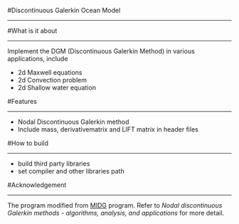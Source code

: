 #Discontinuous Galerkin Ocean Model
**********

#What is it about
**********

Implement the DGM (Discontinuous Galerkin Method) in various applications, include 

* 2d Maxwell equations
* 2d Convection problem
* 2d Shallow water equation

#Features
**********

* Nodal Discontinuous Galerkin method
* Include mass, derivativematrix and LIFT matrix in header files

#How to build
**********

* build third party libraries
* set compiler and other libraries path

#Acknowledgement
**********

The program modified from [MIDG](http://www.caam.rice.edu/~timwar/RMMC/MIDG.html) program. Refer to *Nodal discontinuous Galerkin methods - algorithms, analysis, and applications* for more detail.
